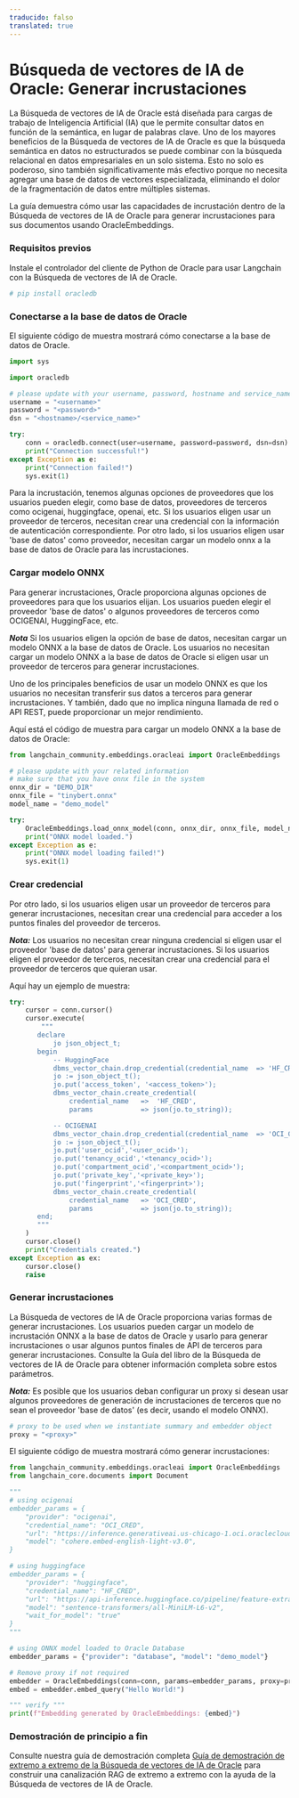 ```yaml
---
traducido: falso
translated: true
---
```


# Búsqueda de vectores de IA de Oracle: Generar incrustaciones

La Búsqueda de vectores de IA de Oracle está diseñada para cargas de trabajo de Inteligencia Artificial (IA) que le permite consultar datos en función de la semántica, en lugar de palabras clave. Uno de los mayores beneficios de la Búsqueda de vectores de IA de Oracle es que la búsqueda semántica en datos no estructurados se puede combinar con la búsqueda relacional en datos empresariales en un solo sistema. Esto no solo es poderoso, sino también significativamente más efectivo porque no necesita agregar una base de datos de vectores especializada, eliminando el dolor de la fragmentación de datos entre múltiples sistemas.

La guía demuestra cómo usar las capacidades de incrustación dentro de la Búsqueda de vectores de IA de Oracle para generar incrustaciones para sus documentos usando OracleEmbeddings.

### Requisitos previos

Instale el controlador del cliente de Python de Oracle para usar Langchain con la Búsqueda de vectores de IA de Oracle.

```python
# pip install oracledb
```

### Conectarse a la base de datos de Oracle

El siguiente código de muestra mostrará cómo conectarse a la base de datos de Oracle.

```python
import sys

import oracledb

# please update with your username, password, hostname and service_name
username = "<username>"
password = "<password>"
dsn = "<hostname>/<service_name>"

try:
    conn = oracledb.connect(user=username, password=password, dsn=dsn)
    print("Connection successful!")
except Exception as e:
    print("Connection failed!")
    sys.exit(1)
```

Para la incrustación, tenemos algunas opciones de proveedores que los usuarios pueden elegir, como base de datos, proveedores de terceros como ocigenai, huggingface, openai, etc. Si los usuarios eligen usar un proveedor de terceros, necesitan crear una credencial con la información de autenticación correspondiente. Por otro lado, si los usuarios eligen usar 'base de datos' como proveedor, necesitan cargar un modelo onnx a la base de datos de Oracle para las incrustaciones.

### Cargar modelo ONNX

Para generar incrustaciones, Oracle proporciona algunas opciones de proveedores para que los usuarios elijan. Los usuarios pueden elegir el proveedor 'base de datos' o algunos proveedores de terceros como OCIGENAI, HuggingFace, etc.

***Nota*** Si los usuarios eligen la opción de base de datos, necesitan cargar un modelo ONNX a la base de datos de Oracle. Los usuarios no necesitan cargar un modelo ONNX a la base de datos de Oracle si eligen usar un proveedor de terceros para generar incrustaciones.

Uno de los principales beneficios de usar un modelo ONNX es que los usuarios no necesitan transferir sus datos a terceros para generar incrustaciones. Y también, dado que no implica ninguna llamada de red o API REST, puede proporcionar un mejor rendimiento.

Aquí está el código de muestra para cargar un modelo ONNX a la base de datos de Oracle:

```python
from langchain_community.embeddings.oracleai import OracleEmbeddings

# please update with your related information
# make sure that you have onnx file in the system
onnx_dir = "DEMO_DIR"
onnx_file = "tinybert.onnx"
model_name = "demo_model"

try:
    OracleEmbeddings.load_onnx_model(conn, onnx_dir, onnx_file, model_name)
    print("ONNX model loaded.")
except Exception as e:
    print("ONNX model loading failed!")
    sys.exit(1)
```

### Crear credencial

Por otro lado, si los usuarios eligen usar un proveedor de terceros para generar incrustaciones, necesitan crear una credencial para acceder a los puntos finales del proveedor de terceros.

***Nota:*** Los usuarios no necesitan crear ninguna credencial si eligen usar el proveedor 'base de datos' para generar incrustaciones. Si los usuarios eligen el proveedor de terceros, necesitan crear una credencial para el proveedor de terceros que quieran usar.

Aquí hay un ejemplo de muestra:

```python
try:
    cursor = conn.cursor()
    cursor.execute(
        """
       declare
           jo json_object_t;
       begin
           -- HuggingFace
           dbms_vector_chain.drop_credential(credential_name  => 'HF_CRED');
           jo := json_object_t();
           jo.put('access_token', '<access_token>');
           dbms_vector_chain.create_credential(
               credential_name   =>  'HF_CRED',
               params            => json(jo.to_string));

           -- OCIGENAI
           dbms_vector_chain.drop_credential(credential_name  => 'OCI_CRED');
           jo := json_object_t();
           jo.put('user_ocid','<user_ocid>');
           jo.put('tenancy_ocid','<tenancy_ocid>');
           jo.put('compartment_ocid','<compartment_ocid>');
           jo.put('private_key','<private_key>');
           jo.put('fingerprint','<fingerprint>');
           dbms_vector_chain.create_credential(
               credential_name   => 'OCI_CRED',
               params            => json(jo.to_string));
       end;
       """
    )
    cursor.close()
    print("Credentials created.")
except Exception as ex:
    cursor.close()
    raise
```

### Generar incrustaciones

La Búsqueda de vectores de IA de Oracle proporciona varias formas de generar incrustaciones. Los usuarios pueden cargar un modelo de incrustación ONNX a la base de datos de Oracle y usarlo para generar incrustaciones o usar algunos puntos finales de API de terceros para generar incrustaciones. Consulte la Guía del libro de la Búsqueda de vectores de IA de Oracle para obtener información completa sobre estos parámetros.

***Nota:*** Es posible que los usuarios deban configurar un proxy si desean usar algunos proveedores de generación de incrustaciones de terceros que no sean el proveedor 'base de datos' (es decir, usando el modelo ONNX).

```python
# proxy to be used when we instantiate summary and embedder object
proxy = "<proxy>"
```

El siguiente código de muestra mostrará cómo generar incrustaciones:

```python
from langchain_community.embeddings.oracleai import OracleEmbeddings
from langchain_core.documents import Document

"""
# using ocigenai
embedder_params = {
    "provider": "ocigenai",
    "credential_name": "OCI_CRED",
    "url": "https://inference.generativeai.us-chicago-1.oci.oraclecloud.com/20231130/actions/embedText",
    "model": "cohere.embed-english-light-v3.0",
}

# using huggingface
embedder_params = {
    "provider": "huggingface",
    "credential_name": "HF_CRED",
    "url": "https://api-inference.huggingface.co/pipeline/feature-extraction/",
    "model": "sentence-transformers/all-MiniLM-L6-v2",
    "wait_for_model": "true"
}
"""

# using ONNX model loaded to Oracle Database
embedder_params = {"provider": "database", "model": "demo_model"}

# Remove proxy if not required
embedder = OracleEmbeddings(conn=conn, params=embedder_params, proxy=proxy)
embed = embedder.embed_query("Hello World!")

""" verify """
print(f"Embedding generated by OracleEmbeddings: {embed}")
```

### Demostración de principio a fin

Consulte nuestra guía de demostración completa [Guía de demostración de extremo a extremo de la Búsqueda de vectores de IA de Oracle](https://github.com/langchain-ai/langchain/tree/master/cookbook/oracleai_demo.md) para construir una canalización RAG de extremo a extremo con la ayuda de la Búsqueda de vectores de IA de Oracle.
